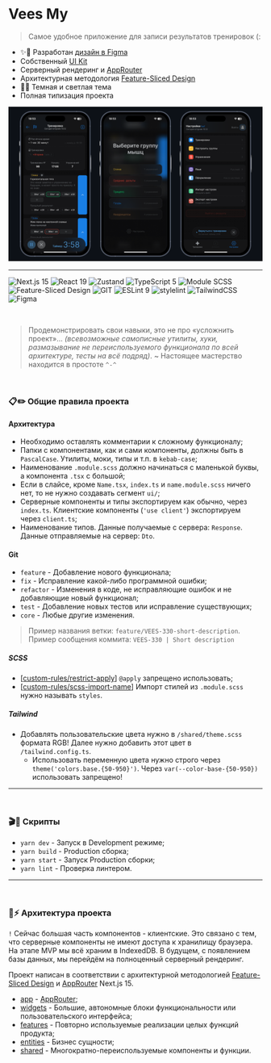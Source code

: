 # Vees My

> Самое удобное приложение для записи результатов тренировок (:

- ✨🎨 Разработан [дизайн в Figma](https://www.figma.com/design/l7WmZZ7WKEr3YnVNdibxGD/Mobile-App?node-id=250-793&t=7fycS0Obh0DIcwXF-1)
- Собственный [UI Kit](/src/shared/ui/)
- Серверный рендеринг и [AppRouter](https://nextjs.org/docs/app)
- Архитектурная методология [Feature-Sliced Design](https://feature-sliced.design/docs/get-started/tutorial)
- 🤍🖤 Темная и светлая тема
- Полная типизация проекта

[![](/docs/preview.png/)](https://www.figma.com/design/l7WmZZ7WKEr3YnVNdibxGD/Mobile-App?node-id=250-793&t=7fycS0Obh0DIcwXF-1)

---

![Next.js 15](https://img.shields.io/badge/Next.js_15-000?logo=nextdotjs&logoColor=fff&style=for-the-badge)
![React 19](https://img.shields.io/badge/React_19-20232A?style=for-the-badge&logo=react&logoColor=61DAFB)
![Zustand](https://img.shields.io/badge/Zustand-FFB441?style=for-the-badge&logo=ziggo&logoColor=black)
![TypeScript 5](https://img.shields.io/badge/TypeScript_5-007ACC?style=for-the-badge&logo=typescript&logoColor=white)
![Module SCSS](https://img.shields.io/badge/module_scss-CC6699?style=for-the-badge&logo=sass&logoColor=white)
![Feature-Sliced Design](https://img.shields.io/badge/FSD-3481FE?style=for-the-badge&logo=flat&logoColor=white)
![GIT](https://img.shields.io/badge/CI_/_CD-000000?style=for-the-badge&logo=github&logoColor=white)
![ESLint 9](https://img.shields.io/badge/ESLint_9-4B32C3?style=for-the-badge&logo=ESLint&logoColor=white)
![stylelint](https://img.shields.io/badge/stylelint-263238?style=for-the-badge&logo=stylelint&logoColor=white)
![TailwindCSS](https://img.shields.io/badge/Tailwind_CSS-38B2AC?style=for-the-badge&logo=tailwind-css&logoColor=white)
![Figma](https://img.shields.io/badge/Figma-F24E1E?style=for-the-badge&logo=figma&logoColor=white)

⠀

> Продемонстрировать свои навыки, это не про «усложнить проект»... 
> *(всевозможные самописные утилиты, хуки, размазывание не переиспользуемого функционала по всей архитектуре, тесты на всё подряд)*.
> ~
> Настоящее мастерство находится в простоте `^-^`

⠀

### 📋✏️ Общие правила проекта

#### Архитектура

- Необходимо оставлять комментарии к сложному функционалу;
- Папки с компонентами, как и сами компоненты, должны быть в `PascalCase`. Утилиты, моки, типы и т.п. в `kebab-case`;
- Наименование `.module.scss` должно начинаться с маленькой буквы, а компонента `.tsx` с большой;
- Если в слайсе, кроме `Name.tsx`, `index.ts` и `name.module.scss` ничего нет, то не нужно создавать сегмент `ui/`;
- Серверные компоненты и типы экспортируем как обычно, через `index.ts`. Клиентские компоненты (`'use client'`) экспортируем через `client.ts`;
- Наименование типов. Данные получаемые с сервера: `Response`. Данные отправляемые на сервер: `Dto`.

#### Git

- `feature` - Добавление нового функционала;
- `fix` - Исправление какой-либо программной ошибки;
- `refactor` - Изменения в коде, не исправляющие ошибок и не добавляющие новый функционал;
- `test` - Добавление новых тестов или исправление существующих;
- `core` - Любые другие изменения.

> Пример названия ветки: `feature/VEES-330-short-description`. 
> Пример сообщения коммита: `VEES-330 | Short description`

##### SCSS

- [[custom-rules/restrict-apply](./config/stylelint/restrict-apply.js)] `@apply` запрещено использовать;
- [[custom-rules/scss-import-name](./config/eslint/scss-import-name.js)] Импорт стилей из `.module.scss` нужно называть `styles`.

##### Tailwind

- Добавлять пользовательские цвета нужно в `/shared/theme.scss` формата RGB! Далее нужно добавить этот цвет в `/tailwind.config.ts`.
    - Использовать переменную цвета нужно строго через `theme('colors.base.{50-950}')`. Через `var(--color-base-{50-950})` использовать запрещено!

---

⠀

### 🎬📃 Скрипты

- `yarn dev` - Запуск в Development режиме;
- `yarn build` - Production сборка;
- `yarn start` - Запуск Production сборки;
- `yarn lint` - Проверка линтером.

---

⠀

### 📂⚡️ Архитектура проекта

`!` Сейчас большая часть компонентов - клиентские. Это связано с тем, что серверные компоненты не имеют доступа к хранилищу браузера. На этапе MVP мы всё храним в IndexedDB. В будущем, с появлением базы данных, мы перейдём на полноценный серверный рендеринг.

Проект написан в соответствии с архитектурной методологией [Feature-Sliced Design](https://feature-sliced.design/docs/get-started/tutorial) и [AppRouter](https://nextjs.org/docs/app) Next.js 15.

- [app](/src/app/) - [AppRouter](https://nextjs.org/docs/app);
- [widgets](/src/widgets/) - Большие, автономные блоки функциональности или пользовательского интерфейса;
- [features](/src/features/) - Повторно используемые реализации целых функций продукта;
- [entities](/src/entities/) - Бизнес сущности;
- [shared](/src/shared/) - Многократно-переиспользуемые компоненты и функции.
